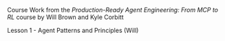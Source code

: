 Course Work from the _Production-Ready Agent Engineering: From MCP to RL_ course by Will Brown and Kyle Corbitt

Lesson 1 - Agent Patterns and Principles (Will)
